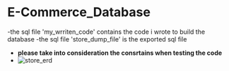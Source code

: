 # E-Commerce_Database
-the sql file 'my_wrriten_code' contains the code i wrote to build the database
-the sql file 'store_dump_file' is the exported sql file
- **please take into consideration the consrtains when testing the code**
- ![store_erd](https://github.com/ahmed0thman/E-Commerce_Database/assets/59310650/d9cbb69c-dea0-4de6-b680-b43362c07d93)
